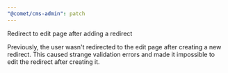 ```yaml
---
"@comet/cms-admin": patch
---
```


Redirect to edit page after adding a redirect

Previously, the user wasn't redirected to the edit page after creating a new redirect.
This caused strange validation errors and made it impossible to edit the redirect after creating it.
